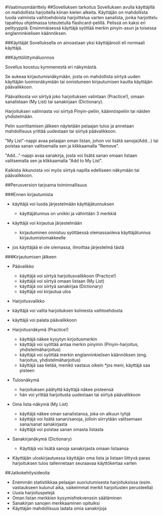 #Vaatimusmäärittely
##Sovelluksen tarkoitus
Sovelluksen avulla käyttäjillä on mahdollista harjoitella kiinan kielen alkeita. Käyttäjän on mahdollista luoda valmiista vaihtoehdoista harjoittelua varten sanalista, jonka harjoittelu tapahtuu ohjelmassa toteutetulla flashcard-pelillä. Pelissä on kaksi eri pelityyppiä: Ensimmäisessä käyttäjä syöttää merkin pinyin-asun ja toisessa englanninkielisen käännöksen. 

##Käyttäjät
Sovelluksella on ainoastaan yksi käyttäjärooli eli normaali käyttäjä.

##Käyttöliittymäluonnos

Sovellus koostuu kymmenestä eri näkymästä.

Se aukeaa kirjautumisnäkymään, josta on mahdollista siirtyä uuden käyttäjän luomisnäkymään tai onnistuneen kirjautumisen kautta käyttäjän päävalikkoon.

Päävalikosta voi siirtyä joko harjoituksen valintaan (Practice!), omaan sanalistaan (My List) tai sanakirjaan (Dictionary). 

Harjoituksen valinnasta voi siirtyä Pinyin-peliin, käännöspeliin tai näiden yhdistelmään.

Pelin suorittamisen jälkeen näytetään pelaajan tulos ja annetaan mahdollisuus yrittää uudestaan tai siirtyä päävalikkoon.

"My List"-nappi avaa pelaajan oman listan, johon voi lisätä sanoja(Add...) tai poistaa sanan valitsemalla sen ja klikkaamalla "Remove".

"Add..."-nappi avaa sanakirja, josta voi lisätä sanan omaan listaan valitsemalla sen ja klikkaamalla "Add to My List".

Kaikista ikkunoista voi myös siirtyä napilla edelliseen näkymään tai päävalikkoon.

##Perusversion tarjoama toiminnallisuus

###Ennen kirjautumista 

* käyttäjä voi luoda järjestelmään käyttäjätunnuksen
  * käyttäjätunnus on uniikki ja vähintään 3 merkkiä

* käyttäjä voi kirjautua järjestelmään
  * kirjautuminen onnistuu syöttäessä olemassaoleva käyttäjätunnus kirjautumislomakkeelle
* jos käyttäjää ei ole olemassa, ilmoittaa järjestelmä tästä

###Kirjautumisen jälkeen

* Päävalikko
  * käyttäjä voi siirtyä harjoitusvalikkoon (Practice!)
  * käyttäjä voi siirtyä omaan listaan (My List)
  * käyttäjä voi siirtyä sanakirjaa (Dictionary)
  * käyttäjä voi kirjautua ulos

* Harjoitusvalikko
 * käyttäjä voi valita harjoituksen kolmesta vaihtoehdosta
 * käyttäjä voi palata päävalikkoon

* Harjoitusnäkymä (Practice!)
  * käyttäjä näkee kysytyn kirjoitusmerkin
  * käyttäjä voi syöttää antaa merkin pinyinin (Pinyin-harjoitus, yhdistelmäharjoitus)
  * käyttäjä voi syöttää merkin englanninkielisen käännöksen (eng. harjoitus, yhdistelmäharjoitus)
  * käyttäjä saa tietää, menikö vastaus oikein
    *jos meni, käyttäjä saa pisteen

* Tulosnäkymä
  * harjoituksen päätyttä käyttäjä näkee pisteensä
  * hän voi yrittää harjoitusta uudestaan tai siirtyä päävalikkoon

* Oma lista-näkymä (My List)
  * käyttäjä näkee oman sanalistansa, joka on alkuun tyhjä
  * käyttäjä voi lisätä sanan/sanoja, jolloin siirrytään valitsemaan sana/sanat sanakirjasta
  * käyttäjä voi poistaa sanan omasta listasta

* Sanakirjanäkymä (Dictionary)
  * Käyttäjä voi lisätä sanoja sanakirjasta omaan listaansa

* Käyttäjän uloskirjautuessa käyttäjän oma lista ja listaan liittyvä paras harjoituksen tulos tallennetaan seuraavaa käyttökertaa varten

##Jatkokehitysideoita

* Enemmän statistiikkaa pelaajan suoriutumisesta harjoituksissa (esim. vastaukseen kulunut aika, vaikeimmat merkit harjoitusten perusteella)
* Uusia harjoituspelejä
* Oman listan merkkien kysymisfrekvenssin säätäminen
* Sanakirjan sanojen merkkaaminen opituiksi
* Käyttäjän mahdollisuus ladata omia sanakirjoja




 




